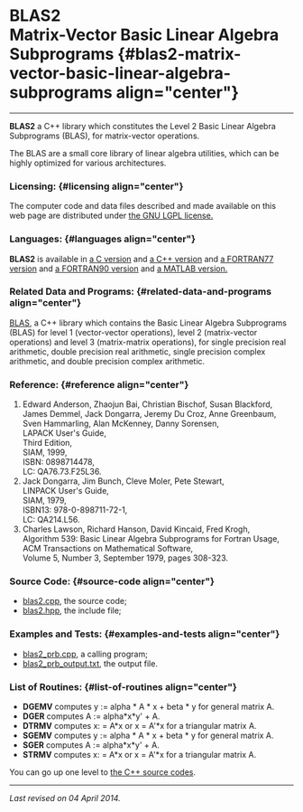 BLAS2\
Matrix-Vector Basic Linear Algebra Subprograms {#blas2-matrix-vector-basic-linear-algebra-subprograms align="center"}
==============================================

------------------------------------------------------------------------

**BLAS2** a C++ library which constitutes the Level 2 Basic Linear
Algebra Subprograms (BLAS), for matrix-vector operations.

The BLAS are a small core library of linear algebra utilities, which can
be highly optimized for various architectures.

### Licensing: {#licensing align="center"}

The computer code and data files described and made available on this
web page are distributed under [the GNU LGPL
license.](../../txt/gnu_lgpl.txt)

### Languages: {#languages align="center"}

**BLAS2** is available in [a C version](../../c_src/blas/blas.html) and
[a C++ version](../../cpp_src/blas/blas.html) and [a FORTRAN77
version](../../f77_src/blas/blas.html) and [a FORTRAN90
version](../../f_src/blas/blas.html) and [a MATLAB
version.](../../m_src/blas/blas.html)

### Related Data and Programs: {#related-data-and-programs align="center"}

[BLAS](../../cpp_src/blas/blas.html), a C++ library which contains the
Basic Linear Algebra Subprograms (BLAS) for level 1 (vector-vector
operations), level 2 (matrix-vector operations) and level 3
(matrix-matrix operations), for single precision real arithmetic, double
precision real arithmetic, single precision complex arithmetic, and
double precision complex arithmetic.

### Reference: {#reference align="center"}

1.  Edward Anderson, Zhaojun Bai, Christian Bischof, Susan Blackford,
    James Demmel, Jack Dongarra, Jeremy Du Croz, Anne Greenbaum, Sven
    Hammarling, Alan McKenney, Danny Sorensen,\
    LAPACK User's Guide,\
    Third Edition,\
    SIAM, 1999,\
    ISBN: 0898714478,\
    LC: QA76.73.F25L36.
2.  Jack Dongarra, Jim Bunch, Cleve Moler, Pete Stewart,\
    LINPACK User's Guide,\
    SIAM, 1979,\
    ISBN13: 978-0-898711-72-1,\
    LC: QA214.L56.
3.  Charles Lawson, Richard Hanson, David Kincaid, Fred Krogh,\
    Algorithm 539: Basic Linear Algebra Subprograms for Fortran Usage,\
    ACM Transactions on Mathematical Software,\
    Volume 5, Number 3, September 1979, pages 308-323.

### Source Code: {#source-code align="center"}

-   [blas2.cpp](blas2.cpp), the source code;
-   [blas2.hpp](blas2.hpp), the include file;

### Examples and Tests: {#examples-and-tests align="center"}

-   [blas2\_prb.cpp](blas2_prb.cpp), a calling program;
-   [blas2\_prb\_output.txt](blas2_prb_output.txt), the output file.

### List of Routines: {#list-of-routines align="center"}

-   **DGEMV** computes y := alpha \* A \* x + beta \* y for general
    matrix A.
-   **DGER** computes A := alpha\*x\*y' + A.
-   **DTRMV** computes x: = A\*x or x = A'\*x for a triangular matrix A.
-   **SGEMV** computes y := alpha \* A \* x + beta \* y for general
    matrix A.
-   **SGER** computes A := alpha\*x\*y' + A.
-   **STRMV** computes x: = A\*x or x = A'\*x for a triangular matrix A.

You can go up one level to [the C++ source codes](../cpp_src.html).

------------------------------------------------------------------------

*Last revised on 04 April 2014.*
